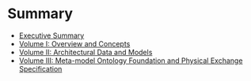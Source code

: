 # Summary

* [Executive Summary](README.md)
* [Volume I: Overview and Concepts](chapter1.md)
* [Volume II: Architectural Data and Models ](chapter2.md)
* [Volume III: Meta-model Ontology Foundation and Physical Exchange Specification ](chapter3.md)

